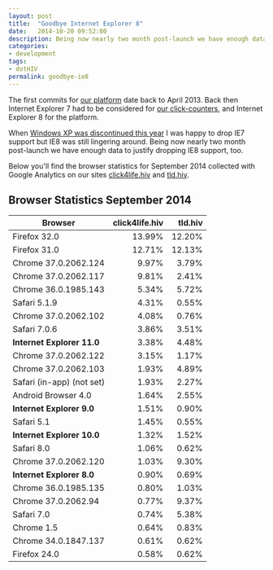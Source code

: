 ```yaml
---
layout: post
title:  "Goodbye Internet Explorer 8"
date:   2014-10-20 09:52:00
description: Being now nearly two month post-launch we have enough data to justify dropping IE8 support.
categories:
- development
tags:
- dotHIV
permalink: goodbye-ie8
---
```


The first commits for [our platform](https://github.com/dothiv/dothiv/) date back to April 2013. Back then Internet Explorer 7 had to be considered for [our click-counters](https://github.com/dothiv/clickcounter), and Internet Explorer 8 for the platform.

When [Windows XP was discontinued this year](http://windows.microsoft.com/en-us/windows/end-support-help) I was happy to drop IE7 support but IE8 was still lingering around. Being now nearly two month post-launch we have enough data to justify dropping IE8 support, too.

Below you'll find the browser statistics for September 2014 collected with Google Analytics on our sites [click4life.hiv](https://click4life.hiv/) and [tld.hiv](https://tld.hiv/).

## Browser Statistics September 2014

| Browser | click4life.hiv | tld.hiv |
| --------|---------------:|--------:|
| Firefox 32.0 | 13.99% | 12.20% |
| Firefox 31.0 | 12.71% | 12.13% |
| Chrome 37.0.2062.124 | 9.97% | 3.79% |
| Chrome 37.0.2062.117 | 9.81% | 2.41% |
| Chrome 36.0.1985.143 | 5.34% | 5.72% |
| Safari 5.1.9 | 4.31% | 0.55% |
| Chrome 37.0.2062.102 | 4.08% | 0.76% |
| Safari 7.0.6 | 3.86% | 3.51% |
| **Internet Explorer 11.0** | 3.38% | 4.48% |
| Chrome 37.0.2062.122 | 3.15% | 1.17% |
| Chrome 37.0.2062.103 | 1.93% | 4.89% |
| Safari (in-app) (not set) | 1.93% | 2.27% |
| Android Browser 4.0 | 1.64% | 2.55% |
| **Internet Explorer 9.0** | 1.51% | 0.90% |
| Safari 5.1 | 1.45% | 0.55% |
| **Internet Explorer 10.0** | 1.32% | 1.52% |
| Safari 8.0 | 1.06% | 0.62% |
| Chrome 37.0.2062.120 | 1.03% | 9.30% |
| **Internet Explorer 8.0** | 0.90% | 0.69% |
| Chrome 36.0.1985.135 | 0.80% | 1.03% |
| Chrome 37.0.2062.94 | 0.77% | 9.37% |
| Safari 7.0 | 0.74% | 5.38% |
| Chrome 1.5 | 0.64% | 0.83% |
| Chrome 34.0.1847.137 | 0.61% | 0.62% |
| Firefox 24.0 | 0.58% | 0.62% |
